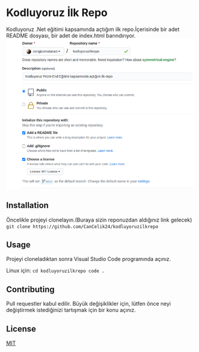 # Kodluyoruz İlk Repo
Kodluyoruz .Net eğitimi kapsamında açtığım ilk repo.İçerisinde bir adet README dosyası, bir adet de index.html barındırıyor.
![Kodluyoruz ilk repo icin eklenecek fotograf](https://github.com/Kodluyoruz/taskforce/blob/main/git/odev1/figures/github.png)
## Installation
Öncelikle projeyi clonelayın.(Buraya sizin reponuzdan aldığınız link gelecek)
` git clone https://github.com/CanCelik24/kodluyoruzilkrepo `
## Usage
Projeyi cloneladıktan sonra Visual Studio Code programında açınız.

Linux için:
` cd kodluyoruzilkrepo
code . `
## Contributing
Pull requestler kabul edilir. Büyük değişiklikler için, lütfen önce neyi değiştirmek istediğinizi tartışmak için bir konu açınız.
## License
[MIT](https://choosealicense.com/licenses/mit/)